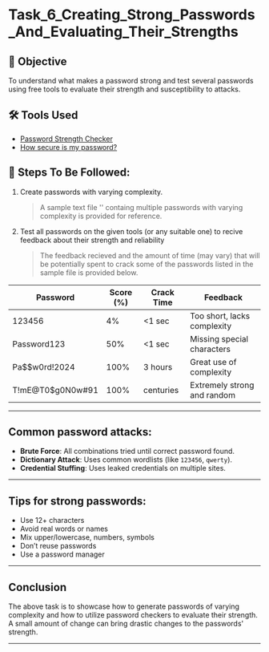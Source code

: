 # Task_6_Creating_Strong_Passwords_And_Evaluating_Their_Strengths

## 🎯 Objective
To understand what makes a password strong and test several passwords using free tools to evaluate their strength and susceptibility to attacks.

## 🛠 Tools Used
- [Password Strength Checker](https://passwordmeter.com/)
- [How secure is my password?](https://www.security.org/how-secure-is-my-password/)

## 📌 Steps To Be Followed:

1. Create passwords with varying complexity.

   > A sample text file '' containg multiple passwords with varying complexity is provided for reference. 
   
2. Test all passwords on the given tools (or any suitable one) to recive feedback about their strength and reliability

   > The feedback recieved and the amount of time (may vary) that will be potentially spent to crack some of the passwords listed in the sample file is provided below. 

| Password          | Score (%) | Crack Time | Feedback                          |
|-------------------|-----------|------------|-----------------------------------|
| 123456            | 4%       | <1 sec     | Too short, lacks complexity       |
| Password123       | 50%       | <1 sec| Missing special characters        |
| Pa$$w0rd!2024     | 100%       | 3 hours  | Great use of complexity           |
| T!mE@T0$g0N0w#91  | 100%      | centuries  | Extremely strong and random       |

---

## Common password attacks:
   - **Brute Force**: All combinations tried until correct password found.
   - **Dictionary Attack**: Uses common wordlists (like `123456`, `qwerty`).
   - **Credential Stuffing**: Uses leaked credentials on multiple sites.

---

## Tips for strong passwords:
   - Use 12+ characters
   - Avoid real words or names
   - Mix upper/lowercase, numbers, symbols
   - Don’t reuse passwords
   - Use a password manager

---

## Conclusion
   The above task is to showcase how to generate passwords of varying complexity and how to utilize password checkers to evaluate their strength. A small amount of change can bring drastic changes to the passwords' strength.

---
